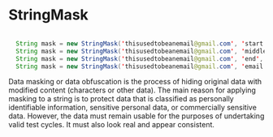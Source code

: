 # StringMask

```java

  String mask = new StringMask('thisusedtobeanemail@gmail.com', 'start', 5, '*'); # 'thisu************************'
  String mask = new StringMask('thisusedtobeanemail@gmail.com', 'middle', 5); # '************anema************'
  String mask = new StringMask('thisusedtobeanemail@gmail.com', 'end', 5, '*'); # '************************l.com'
  String mask = new StringMask('thisusedtobeanemail@gmail.com', 'email', 2); # 'thisusedtobean*****@*****.***'

```

Data masking or data obfuscation is the process of hiding original data with modified content (characters or other data). The main reason for applying masking to a string is to protect data that is classified as personally identifiable information, sensitive personal data, or commercially sensitive data. However, the data must remain usable for the purposes of undertaking valid test cycles. It must also look real and appear consistent.
